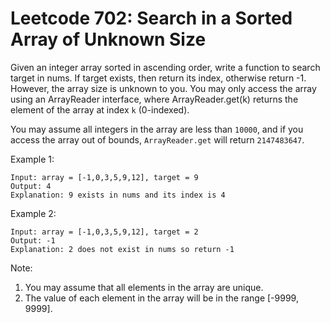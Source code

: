 # Leetcode 702: Search in a Sorted Array of Unknown Size

Given an integer array sorted in ascending order, write a
function to search target in nums. If target exists, then
return its index, otherwise return -1. However, the array
size is unknown to you. You may only access the array using
an ArrayReader interface, where ArrayReader.get(k) returns
the element of the array at index `k` (0-indexed).

You may assume all integers in the array are less than
`10000`, and if you access the array out of bounds,
`ArrayReader.get` will return `2147483647`.

Example 1:

```
Input: array = [-1,0,3,5,9,12], target = 9
Output: 4
Explanation: 9 exists in nums and its index is 4
```

Example 2:

```
Input: array = [-1,0,3,5,9,12], target = 2
Output: -1
Explanation: 2 does not exist in nums so return -1
```

Note:

1. You may assume that all elements in the array are unique.
2. The value of each element in the array will be in the
   range [-9999, 9999].
